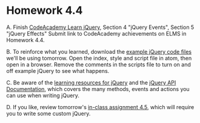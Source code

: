 # Homework 4.4

A. Finish [CodeAcademy Learn jQuery](https://www.codecademy.com/learn/jquery), Section 4 "jQuery Events", Section 5 "jQuery Effects" Submit link to CodeAcademy achievements on ELMS in Homework 4.4.

B. To reinforce what you learned, download the [example jQuery code files](https://minhaskamal.github.io/DownGit/#/home?url=https://github.com/smussenden/352-652-Summer-2017/tree/master/guides/week-4/jquery-guides) we'll be using tomorrow. Open the index, style and script file in atom, then open in a browser. Remove the comments in the scripts file to turn on and off example jQuery to see what happens.   

C. Be aware of the [learning resources for jQuery](http://learn.jquery.com/) and the [jQuery API Documentation](http://api.jquery.com/), which covers the many methods, events and actions you can use when writing jQuery.

D. If you like, review tomorrow's [in-class assignment 4.5](../in-class-exercises/week-4/4.5/4.5-instructions.md), which will require you to write some custom jQuery.
